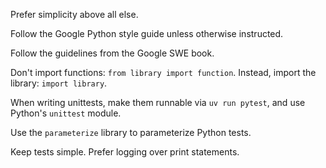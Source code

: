 Prefer simplicity above all else. 

Follow the Google Python style guide unless otherwise instructed.

Follow the guidelines from the Google SWE book. 

Don't import functions: `from library import function`. Instead, import the library: `import library`.

When writing unittests, make them runnable via `uv run pytest`, and use Python's `unittest` module.

Use the `parameterize` library to parameterize Python tests.

Keep tests simple. Prefer logging over print statements.
